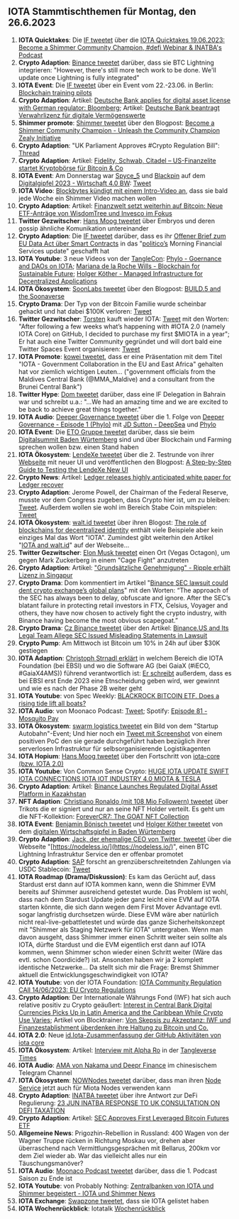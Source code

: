 ## IOTA Stammtischthemen für Montag, den 26.6.2023

1. **IOTA Quicktakes**: Die [IF tweetet](https://twitter.com/iota/status/1670718191369158657?s=20) über die [IOTA Quicktakes 19.06.2023: Become a Shimmer Community Champion, #defi Webinar & INATBA's Podcast](https://www.youtube.com/watch?v=d3s8aZxk67w)
2. **Crypto Adaption**: [Binance tweetet](https://twitter.com/binance/status/1671042638592589826?s=20) darüber, dass sie BTC Lightning integrieren: "However, there's still more tech work to be done. We'll update once Lightning is fully integrated"
3. **IOTA Event**: Die [IF tweetet](https://twitter.com/iota/status/1671080452176707592?s=20) über ein Event vom 22.-23.06. in Berlin: [Blockchain training pilots](https://www.eventbrite.com/e/blockchain-training-pilots-tickets-641981382597?aff=oddtdtcreator)
4. **Crypto Adaption**: Artikel: [Deutsche Bank applies for digital asset license with German regulator: Bloomberg](https://www.theblock.co/post/235590/deutsche-bank-applies-for-digital-asset-license-with-german-regulator-bloomberg?utm_source=twitter&utm_medium=social); Artikel: [Deutsche Bank beantragt Verwahrlizenz für digitale Vermögenswerte](https://www.btc-echo.de/schlagzeilen/deutsche-bank-beantragt-verwahrlizenz-fuer-digitale-vermoegenswerte-166324/)
5. **Shimmer promote**: [Shimmer tweetet](https://twitter.com/shimmernet/status/1671140854562451456?s=20) über den Blogpost: [Become a Shimmer Community Champion - Unleash the Community Champion Zealy Initiative](https://blog.shimmer.network/shimmer-community-champions/)
6. **Crypto Adaption**: "UK Parliament Approves #Crypto Regulation Bill": [Thread](https://twitter.com/CryptoKingKeyur/status/1671122224210903041?s=20)
7. **Crypto Adaption**: Artikel: [Fidelity, Schwab, Citadel – US-Finanzelite startet Kryptobörse für Bitcoin & Co](https://www.blocktrainer.de/fidelity-schwab-citadel-kryptoboerse-edx/)
8. **IOTA Event**: Am Donnerstag war [Spyce_5](https://twitter.com/SPYCE_5) und [Blackpin](https://twitter.com/BLACKPIN_GmbH) auf dem [Digitalgipfel 2023 - Wirtschaft 4.0 BW](https://www.wirtschaft-digital-bw.de/initiative-wirtschaft-40/digitalgipfel-2023-wirtschaft-40-bw): [Tweet](https://twitter.com/SPYCE_5/status/1671405364598767616?s=20)
9. **IOTA Video**: [Blockbytes kündigt mit einem Intro-Video an](https://twitter.com/blockbytescom/status/1671238990899322883?s=20), dass sie bald jede Woche ein Shimmer Video machen wollen
10. **Crypto Adaption**: Artikel: [Finanzwelt setzt weiterhin auf Bitcoin: Neue ETF-Anträge von WisdomTree und Invesco im Fokus](https://www.blocktrainer.de/bitcoin-etf-wisdomtree-invesco/)
11. **Twitter Gezwitscher**: [Hans Moog tweetet](https://twitter.com/hus_qy/status/1671460968843431936?s=20) über Embryos und deren gossip ähnliche Komunikation untereinander
12. **Crypto Adaption**: Die [IF tweetet](https://twitter.com/iota/status/1671454151228764160?s=20) darüber, dass es ihr [Offener Brief zum EU Data Act über Smart Contracts](https://data-act.info/) in das "[politico’s](https://twitter.com/politico) Morning Financial Services update" geschafft hat
13. **IOTA Youtube**: 3 neue Videos von der [TangleCon](https://twitter.com/TangleCon): [Phylo - Goernance and DAOs on IOTA](https://www.youtube.com/watch?v=5RbnowFM_C0); [Mariana de la Roche Wills - Blockchain for Sustainable Future](https://youtu.be/-HE2SiLNW3k); [Holger Köther - Managed Infrastructure for Decentralized Applications](https://www.youtube.com/watch?v=0puNi8CUdvY)
14. **IOTA Ökosystem**: [SoonLabs tweetet](https://twitter.com/soon_labs/status/1671189512792473601?s=20) über den Blogpost: [BUILD.5 and the Soonaverse](https://soonlabs.medium.com/build-5-and-the-soonaverse-8b2c4a748568)
15. **Crypto Drama**: Der Typ von der Bitcoin Familie wurde scheinbar gehackt und hat dabei $100K verloren: [Tweet](https://twitter.com/Diditaihuttu/status/1671291951541280776?t=vz2XOlsSOnJh0IJx0buvaA&s=19)
16. **Twitter Gezwitscher**: [Torsten](https://twitter.com/theissler) kauft wieder IOTA: [Tweet](https://twitter.com/theissler/status/1671075537589092352) mit den Worten: "After following a few weeks what’s happening with #IOTA 2.0 (namely IOTA Core) on GitHub, I decided to purchase my first $MIOTA in a year"; Er hat auch eine Twitter Community gegründet und will dort bald eine Twitter Spaces Event organisieren: [Tweet](https://twitter.com/theissler/status/1671496390470520832?s=20)
17. **IOTA Promote**: [kowei tweetet](https://twitter.com/kowei1995/status/1671496077445574656?s=20), dass er eine Präsentation mit dem Titel "IOTA - Government Collaboration in the EU and East Africa" gehalten hat vor ziemlich wichtigen Leuten... ("government officials from the Maldives Central Bank (@MMA_Maldive) and a consultant from the Brunei Central Bank")
18. **Twitter Hype**: [Dom tweetet](https://twitter.com/DomSchiener/status/1671769052908273666?s=20) darüber, dass eine IF Delegation in Bahrain war und schreibt u.a.: "...We had an amazing time and we are excited to be back to achieve great things together."
19. **IOTA Audio**: [Deeper Governance tweetet](https://twitter.com/DeeperGov/status/1671710553935597568?s=20) über die 1. Folge von [Deeper Governance - Episode 1 (Phylo)](https://www.youtube.com/watch?v=ApmU6iqse6Q) mit [JD Sutton - DeepSea](https://twitter.com/Deep_Sea_Iotan) und [Phylo](https://twitter.com/PhyloIota)
20. **IOTA Event**: Die [ETO Gruppe tweetet](https://twitter.com/EtoGruppe/status/1671738341467750400?s=20) darüber, dass sie beim [Digitalsummit Baden Würtemberg](https://www.wirtschaft-digital-bw.de/initiative-wirtschaft-40/digitalgipfel-2023-wirtschaft-40-bw?gclid=EAIaIQobChMIzNb617ng_wIVWhCLCh1iQQO6EAAYASAAEgJOFfD_BwE) sind und über Blockchain und Farming sprechen wollen bzw. einen Stand haben
21. **IOTA Ökosystem**: [LendeXe tweetet](https://twitter.com/LendeXeFinance/status/1671608019182923778?s=20) über die 2. Testrunde von ihrer [Webseite](https://www.lendexe.fi/) mit neuer UI und veröffentlichen den Blogpost: [A Step-by-Step Guide to Testing the LendeXe New UI](https://medium.com/@LendeXeFinance/a-step-by-step-guide-to-testing-the-lendexe-new-ui-91f8525ea91f)
22. **Crypto News**: Artikel: [Ledger releases highly anticipated white paper for Ledger recover](https://www.cryptopolitan.com/ledger-releases-highly-anticipated-white-paper-for-ledger-recover/)
23. **Crypto Adaption**: Jerome Powell, der Chairman of the Federal Reserve, musste vor dem Congress zugeben, dass Crypto hier ist, um zu bleiben: [Tweet](https://twitter.com/DocumentingBTC/status/1671567010960900121?s=20). Außerdem wollen sie wohl im Bereich Stabe Coin mitspielen: [Tweet](https://twitter.com/CoinDesk/status/1671540189091487747?s=20)
24. **IOTA Ökosystem**: [walt.id tweetet](https://twitter.com/walt_id/status/1671781982533976064?s=20) über ihren Blogost: [The role of blockchains for decentralized identity](https://walt.id/white-paper/the-role-of-blockchains-for-decentralized-identity) enthält viele Beispiele aber kein einziges Mal das Wort "IOTA". Zumindest gibt weiterhin den Artikel "[IOTA and walt.id](https://walt.id/ecosystem/iota)" auf der Webseite...
25. **Twitter Gezwitscher**: [Elon Musk tweetet](https://twitter.com/elonmusk/status/1671704483598925825?s=20) einen Ort (Vegas Octagon), um gegen Mark Zuckerberg in einem "Cage Fight" anzutreten
26. **Crypto Adaption**: Artikel: ["Grundsätzliche Genehmigung" - Ripple erhält Lizenz in Singapur](https://www.btc-echo.de/schlagzeilen/ripple-krypto-projekt-erhaelt-lizenz-in-singapur-166443/)
27. **Crypto Drama**: Dom kommentiert im Artikel "[Binance SEC lawsuit could dent crypto exchange’s global plans](https://cointelegraph.com/news/binance-sec-lawsuit-could-dent-crypto-exchange-s-global-plans)" mit den Worten: “The approach of the SEC has always been to delay, obfuscate and ignore. After the SEC’s blatant failure in protecting retail investors in FTX, Celsius, Voyager and others, they have now chosen to actively fight the crypto industry, with Binance having become the most obvious scapegoat.”
28. **Crypto Drama**: [Cz Binance tweetet](https://twitter.com/cz_binance/status/1671805127038992384?s=20) über den Artikel: [Binance.US and Its Legal Team Allege SEC Issued Misleading Statements in Lawsuit](https://www.coinspeaker.com/binance-us-legal-team-sec/)
29. **Crypto Pump**: Am Mittwoch ist Bitcoin um 10% in 24h auf über $30K gestiegen
30. **IOTA Adaption**: [Christoph Strnadl erklärt](https://twitter.com/archimate/status/1671806814915010560?s=20) in welchem Bereich die IOTA Foundation (bei EBSI) und wo die Software AG (bei GaiaX (#iECO, #GaiaX4AMS)) führend verantwortlich ist: [Er schreibt](https://twitter.com/archimate/status/1671553236119986178?s=20) außerdem, dass es bei EBSI erst Ende 2023 eine Etnscheidung geben wird, wer gewinnt und wie es nach der Phase 2B weiter geht
31. **IOTA Youtube**: von Spec Weekly: [BLACKROCK BITCOIN ETF. Does a rising tide lift all boats?](https://www.youtube.com/watch?v=2nh3QnqpkGM)
32. **IOTA Audio**: von Moonaco Podcast: [Tweet](https://twitter.com/MoonacoPodcast/status/1671820298146988032?s=20); Spotify: [Episode 81 - Mosquito Pay](https://open.spotify.com/episode/6Pf9GBh3hhG3uxXQwN3iuG?si=R2yByafBRS6F-SQvglWvRg&nd=1)
33. **IOTA Ökosystem**: [swarm logistics tweetet](https://twitter.com/SwarmLogistics/status/1671847658787315712?s=20) ein Bild von dem "Startup Autobahn"-Event; Und hier noch ein [Tweet mit Screenshot](https://twitter.com/KimJongUnrekt/status/1452972565605982211?s=20) von einem positiven PoC den sie gerade durchgeführt haben bezüglich ihrer serverlosen Infrastruktur für selbsorganisierende Logistikagenten
34. **IOTA Hopium**: [Hans Moog tweetet](https://twitter.com/hus_qy/status/1671570214058590216?s=20) über den Fortschritt von [iota-core (bzw. IOTA 2.0)](https://github.com/iotaledger/iota-core)
35. **IOTA Youtube**: Von Common Sense Crypto: [HUGE IOTA UPDATE SWIFT IOTA CONNECTIONS IOTA IOT INDUSTRY 4.0 MIOTA & TESLA](https://www.youtube.com/watch?v=u1U9-i0vRAg)
36. **Crypto Adaption**: Artikel: [Binance Launches Regulated Digital Asset Platform in Kazakhstan](https://coinwire.com/binance-launches-digital-asset-platform-in-kazakhstan/)
37. **NFT Adaption**: [Christiano Ronaldo (mit 108 Mio Followern) tweetet](https://twitter.com/Cristiano/status/1671880828463480833?s=20) über Trikots die er signiert und nur an seine NFT Holder verteilt. Es geht um die NFT-Kollektion: [ForeverCR7: The GOAT NFT Collection](https://www.binance.com/en/blog/nft/forevercr7-the-goat-nft-collection-7982005663615702426?ref=FOREVERCR7&utm_source=BinanceTwitter&utm_medium=GlobalSocial&utm_campaign=thecr7nftcollection2)
38. **IOTA Event**: [Benjamin Bönisch tweetet](https://twitter.com/BenBoenisch/status/1671899771374563328?s=20) und [Holger Köther tweetet](https://twitter.com/HolgerKoether/status/1671894488116256771?s=20) von dem [digitalen Wirtschaftsgipfel in Baden Würtemberg](https://www.wirtschaft-digital-bw.de/initiative-wirtschaft-40/digitalgipfel-2023-wirtschaft-40-bw?gclid=EAIaIQobChMIzNb617ng_wIVWhCLCh1iQQO6EAAYASAAEgJOFfD_BwE)
39. **Crypto Adaption**: [Jack, der ehemalige CEO von Twitter, tweetet](https://twitter.com/jack/status/1671934730701357080?s=20) über die Webseite "[https://nodeless.io/](https://nodeless.io/)", einen BTC Lightning Infrastruktur Service den er offenbar promotet
40. **Crypto Adaption**: [SAP](https://twitter.com/SAP) forscht an grenzüberschreitetnden Zahlungen via USDC Stablecoin: [Tweet](https://twitter.com/peterschroederr/status/1671879037906726915?s=20)
41. **IOTA Roadmap (Drama/Diskussion)**: Es kam das Gerücht auf, dass Stardust erst dann auf IOTA kommen kann, wenn die Shimmer EVM bereits auf Shimmer ausreichend getestet wurde. Das Problem ist wohl, dass nach dem Stardust Update jeder ganz leicht eine EVM auf IOTA starten könnte, die sich dann wegen dem First Mover Advantage evtl. sogar langfristig durchsetzen würde. Diese EVM wäre aber natürlich nicht real-live-gebattletestet und würde das ganze Sicherheitskonzept mit "Shimmer als Staging Netzwerk für IOTA" untergraben. Wenn man davon ausgeht, dass Shimmer immer einen Schritt weiter sein sollte als IOTA, dürfte Stardust und die EVM eigentlich erst dann auf IOTA kommen, wenn Shimmer schon wieder einen Schritt weiter (Wäre das evtl. schon Coordicide?) ist. Ansonsten haben wir ja 2 komplett identische Netzwerke... Da stellt sich mir die Frage: Bremst Shimmer aktuell die Entwicklungsgeschwindigkeit von IOTA?
42. **IOTA Youtube**: von der IOTA Foundation: [IOTA Community Regulation CAll 14/06/2023: EU Crypto Regulations](www.youtube.com/watch?v=VFRp89KBbRI)
43. **Crypto Adaption**: Der Internationale Währungs Fond (IWF) hat sich auch relative positiv zu Crypto geäußert: [Interest in Central Bank Digital Currencies Picks Up in Latin America and the Caribbean While Crypto Use Varies](https://www.imf.org/en/News/Articles/2023/06/22/cf-interest-in-cb-digital-currencies-picks-up-in-latam-the-caribbean-while-crypto-use-varies); Artikel von Blocktrainer: [Von Skepsis zu Akzeptanz: IWF und Finanzestablishment überdenken ihre Haltung zu Bitcoin und Co.](https://www.blocktrainer.de/von-skepsis-zu-akzeptanz-iwf-und-finanzestablishment-ueberdenken-ihre-haltung-zu-bitcoin-und-co/)
44. **IOTA 2.0**: Neue [id.Iota-Zusammenfassung der GitHub Aktivitäten von iota core](https://twitter.com/id_iota/status/1672639492380065793?s=20)
45. **IOTA Ökosystem**: Artikel: [Interview mit Alpha Ro](https://www.times.tangleverse.io/alpha-rho/) in der [Tangleverse Times](https://twitter.com/TangleverseWeb)
46. **IOTA Audio**: [AMA von Nakama und Deepr Finance](https://medium.com/iota%E6%84%9B%E5%A5%BD%E8%80%85%E4%B8%AD%E6%96%87%E7%A4%BE%E7%BE%A4-iota-taiwan-community/iota-%E4%B8%AD%E6%96%87%E7%A4%BE%E7%BE%A4-x-nakama-deepr-%E6%96%87%E5%AD%97ama-with-english-version-86c425c63873) im chinesischem Telegram Channel
47. **IOTA Ökosystem**: [NOWNodes tweetet](https://twitter.com/NOWNodes/status/1672228474784808961?s=20) darüber, dass man ihren [Node Service](https://nownodes.io/nodes/miota) jetzt auch für Miota Nodes verwenden kann
48. **Crypto Adaption**: [INATBA tweetet](https://twitter.com/INATBA_org/status/1672265267584409600?s=20) über ihre Antwort zur DeFi Regulierung: [23 JUN INATBA RESPONSE TO UK CONSULTATION ON DEFI TAXATION](https://inatba.org/news/response_uk_consultation_defi-taxation/)
49. **Crypto Adaption**: Artikel: [SEC Approves First Leveraged Bitcoin Futures ETF](https://watcher.guru/news/sec-approves-first-leveraged-bitcoin-futures-etf)
50. **Allgemeine News**: Prigozhin-Rebellion in Russland: 400 Wagen von der Wagner Truppe rücken in Richtung Moskau vor, drehen aber überraschend nach Vermittlungsgesprächen mit Bellarus, 200km vor dem Ziel wieder ab. War das vielleicht alles nur ein Täuschungsmanöver?
51. **IOTA Audio**: [Moonaco Podcast tweetet](https://twitter.com/MoonacoPodcast/status/1672967102347591684?s=20) darüber, dass die 1. Podcast Saison zu Ende ist
52. **IOTA Youtube**: von Probably Nothing: [Zentralbanken von IOTA und Shimmer begeistert - IOTA und Shimmer News](https://www.youtube.com/watch?v=vJK3jbPi5ks)
53. **IOTA Exchange**: [Swapzone tweetet](https://twitter.com/Swapzone_io/status/1673035920088391681?s=20), dass sie IOTA gelistet haben
54. **IOTA Wochenrückblick**: Iotatalk [Wochenrückblick](https://www.iota-talk.com/index.php?article/300-wochenr%C3%BCckblick-vom-18-bis-24-juni-2023/)

